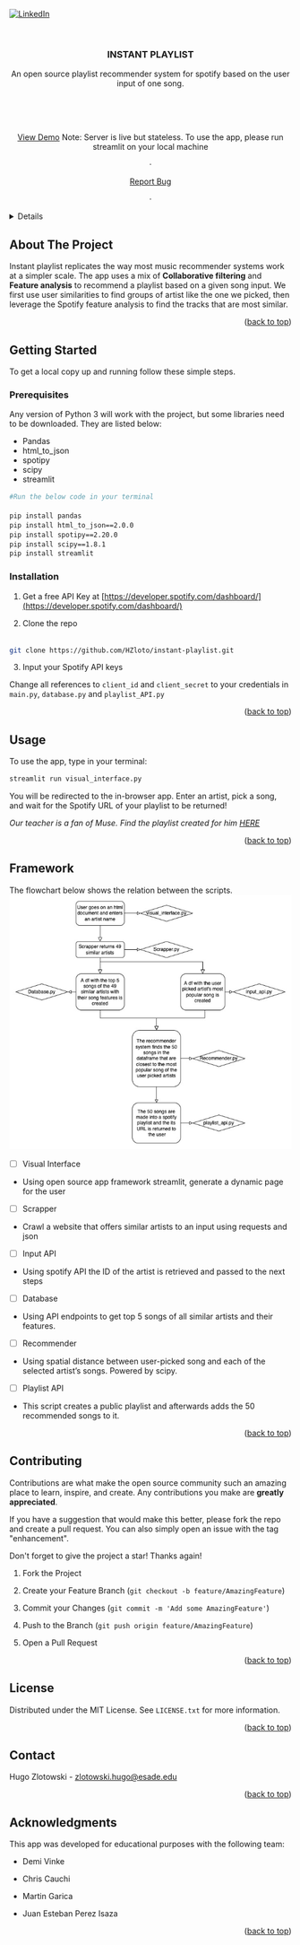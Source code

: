 
<div  id="top"></div>


  

<!-- PROJECT SHIELDS -->

<!--

*** I'm using markdown "reference style" links for readability.

*** Reference links are enclosed in brackets [ ] instead of parentheses ( ).

*** See the bottom of this document for the declaration of the reference variables

*** for contributors-url, forks-url, etc. This is an optional, concise syntax you may use.

*** https://www.markdownguide.org/basic-syntax/#reference-style-links

-->


[![LinkedIn][linkedin-shield]][linkedin-url]

  
  
  

<!-- PROJECT LOGO -->

<br />

<div  align="center">

<a  href="https://github.com/github_username/instant-playlist">


</a>

  

<h3  align="center">INSTANT PLAYLIST</h3>

  

<p  align="center">

An open source playlist recommender system for spotify based on the user input of one song. 

<br />

<br />

<br />

<a  href="https://hzloto-instant-playlist-visual-interface-sn7nag.streamlitapp.com/">View Demo</a>
Note: Server is live but stateless. To use the app, please run streamlit on your local machine

·

<a  href="https://github.com/HZloto/instant-playlist/issues">Report Bug</a>

·


</p>

</div>

  
  
  

<!-- TABLE OF CONTENTS -->

<details>

<h3>Table of Contents</h3>

<ol>

<li>

<a  href="#about-the-project">About The Project</a>

<ul>

<li><a  href="#built-with">Built With</a></li>

</ul>

</li>

<li>

<a  href="#getting-started">Getting Started</a>

<ul>

<li><a  href="#prerequisites">Prerequisites</a></li>

<li><a  href="#installation">Installation</a></li>

</ul>

</li>

<li><a  href="#usage">Usage</a></li>

<li><a  href="#roadmap">Roadmap</a></li>

<li><a  href="#contributing">Contributing</a></li>

<li><a  href="#license">License</a></li>

<li><a  href="#contact">Contact</a></li>

<li><a  href="#acknowledgments">Acknowledgments</a></li>

</ol>

</details>

  
  
  

<!-- ABOUT THE PROJECT -->

##  About The Project

  


  

Instant playlist replicates the way most music recommender systems work at a simpler scale. The app uses a mix of **Collaborative filtering** and **Feature analysis** to recommend a playlist based on a given song input. We first use user similarities to find groups of artist like the one we picked, then leverage the Spotify feature analysis to find the tracks that are most similar.
  
  


  

<p  align="right">(<a  href="#top">back to top</a>)</p>

  
  
  

<!-- GETTING STARTED -->

##  Getting Started

  

To get a local copy up and running follow these simple steps.

  

###  Prerequisites

  

Any version of Python 3 will work with the project, but some libraries need to be downloaded. They are listed below: 

* Pandas
* html_to_json
* spotipy
* scipy
* streamlit


```sh
#Run the below code in your terminal 

pip install pandas
pip install html_to_json==2.0.0
pip install spotipy==2.20.0
pip install scipy==1.8.1
pip install streamlit


```

  

###  Installation

  

1. Get a free API Key at [https://developer.spotify.com/dashboard/](https://developer.spotify.com/dashboard/)

2. Clone the repo

```sh

git clone https://github.com/HZloto/instant-playlist.git

```

3. Input your Spotify API keys

Change all references to `client_id` and `client_secret` to your credentials in `main.py`, `database.py` and `playlist_API.py`
  

<p  align="right">(<a  href="#top">back to top</a>)</p>

  
  
  

<!-- USAGE EXAMPLES -->

##  Usage

  

To use the app, type in your terminal:

```sh
streamlit run visual_interface.py
```
  You will be redirected to the in-browser app. Enter an artist, pick a song, and wait for the Spotify URL of your playlist to be returned! 

_Our teacher is a fan of Muse. Find the playlist created for him [HERE](https://open.spotify.com/playlist/2QX5ZbJYT4GBIwHrtjBDwo)_

  

<p  align="right">(<a  href="#top">back to top</a>)</p>

  
  
  

<!-- ROADMAP -->

##  Framework

  The flowchart below shows the relation between the scripts. 
  ![alt-text](https://raw.githubusercontent.com/HZloto/instant-playlist/main/app_flow.jpeg)

- [ ] Visual Interface
- Using open source app framework streamlit, generate a dynamic page for the user

- [ ] Scrapper
- Crawl a website that offers similar artists to an input using requests and json

- [ ] Input API
- Using spotify API the ID of the artist is retrieved and passed to the next steps

- [ ] Database
- Using API endpoints to get top 5 songs of all similar artists and their features.

- [ ] Recommender
- Using spatial distance between user-picked song and each of the selected artist’s songs. Powered by scipy.

- [ ] Playlist API
- This script creates a public playlist and afterwards adds the 50 recommended songs to it.



  

<p  align="right">(<a  href="#top">back to top</a>)</p>

  
  
  

<!-- CONTRIBUTING -->

##  Contributing

  

Contributions are what make the open source community such an amazing place to learn, inspire, and create. Any contributions you make are **greatly appreciated**.

  

If you have a suggestion that would make this better, please fork the repo and create a pull request. You can also simply open an issue with the tag "enhancement".

Don't forget to give the project a star! Thanks again!

  

1. Fork the Project

2. Create your Feature Branch (`git checkout -b feature/AmazingFeature`)

3. Commit your Changes (`git commit -m 'Add some AmazingFeature'`)

4. Push to the Branch (`git push origin feature/AmazingFeature`)

5. Open a Pull Request

  

<p  align="right">(<a  href="#top">back to top</a>)</p>

  
  
  

<!-- LICENSE -->

##  License

  

Distributed under the MIT License. See `LICENSE.txt` for more information.

  

<p  align="right">(<a  href="#top">back to top</a>)</p>

  
  
  

<!-- CONTACT -->

##  Contact

  

Hugo Zlotowski - zlotowski.hugo@esade.edu

  


  

<p  align="right">(<a  href="#top">back to top</a>)</p>

  
  
  

<!-- ACKNOWLEDGMENTS -->

##  Acknowledgments

This app was developed for educational purposes with the following team:

*  []() Demi Vinke

*  []() Chris Cauchi

*  []() Martin Garica
* Juan Esteban Perez Isaza

  

<p  align="right">(<a  href="#top">back to top</a>)</p>

  
  
  

<!-- MARKDOWN LINKS & IMAGES -->

<!-- https://www.markdownguide.org/basic-syntax/#reference-style-links -->

[contributors-shield]:  https://img.shields.io/github/contributors/github_username/repo_name.svg?style=for-the-badge

[contributors-url]:  https://github.com/github_username/repo_name/graphs/contributors

[forks-shield]:  https://img.shields.io/github/forks/github_username/repo_name.svg?style=for-the-badge

[forks-url]:  https://github.com/github_username/repo_name/network/members

[stars-shield]:  https://img.shields.io/github/stars/github_username/repo_name.svg?style=for-the-badge

[stars-url]:  https://github.com/github_username/repo_name/stargazers

[issues-shield]:  https://img.shields.io/github/issues/github_username/repo_name.svg?style=for-the-badge

[issues-url]:  https://github.com/github_username/repo_name/issues

[license-shield]:  https://img.shields.io/github/license/github_username/repo_name.svg?style=for-the-badge

[license-url]:  https://github.com/github_username/repo_name/blob/master/LICENSE.txt

[linkedin-shield]:  https://img.shields.io/badge/-LinkedIn-black.svg?style=for-the-badge&logo=linkedin&colorB=555

[linkedin-url]:  https://www.linkedin.com/in/hugo-zlotowski-770974135/

[product-screenshot]:  images/screenshot.png

[Next.js]:  https://img.shields.io/badge/next.js-000000?style=for-the-badge&logo=nextdotjs&logoColor=white

[Next-url]:  https://nextjs.org/

[React.js]:  https://img.shields.io/badge/React-20232A?style=for-the-badge&logo=react&logoColor=61DAFB

[React-url]:  https://reactjs.org/

[Vue.js]:  https://img.shields.io/badge/Vue.js-35495E?style=for-the-badge&logo=vuedotjs&logoColor=4FC08D

[Vue-url]:  https://vuejs.org/

[Angular.io]:  https://img.shields.io/badge/Angular-DD0031?style=for-the-badge&logo=angular&logoColor=white

[Angular-url]:  https://angular.io/

[Svelte.dev]:  https://img.shields.io/badge/Svelte-4A4A55?style=for-the-badge&logo=svelte&logoColor=FF3E00

[Svelte-url]:  https://svelte.dev/

[Laravel.com]:  https://img.shields.io/badge/Laravel-FF2D20?style=for-the-badge&logo=laravel&logoColor=white

[Laravel-url]:  https://laravel.com

[Bootstrap.com]:  https://img.shields.io/badge/Bootstrap-563D7C?style=for-the-badge&logo=bootstrap&logoColor=white

[Bootstrap-url]:  https://getbootstrap.com

[JQuery.com]:  https://img.shields.io/badge/jQuery-0769AD?style=for-the-badge&logo=jquery&logoColor=white

[JQuery-url]:  https://jquery.com